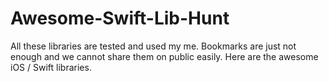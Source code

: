 # Awesome-Swift-Lib-Hunt
All these libraries are tested and used my me. Bookmarks are just not enough and we cannot share them on public easily. Here are the awesome iOS / Swift libraries.
